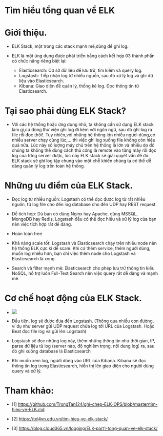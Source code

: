 # Tìm hiểu tổng quan về ELK

# Giới thiệu. 

- ELK Stack, một trong các stack mạnh mẽ,dùng để ghi log.

- ELK là một ứng dụng được phát triển bằng cách kết hợp 03 thành phần có chức năng riêng biệt lại: 

  + Elasticsearch: Cơ sở dữ liệu để lưu trữ, tìm kiếm và query log.
  + Logstash: Tiếp nhận log từ nhiều nguồn, sau đó xử lý log và ghi dữ liệu vào Elasticsearch.
  + Kibana: Giao diện để quản lý, thống kê log. Đọc thông tin từ Elasticsearch.
  
# Tại sao phải dùng ELK Stack?

- Với các hệ thống hoặc ứng dụng nhỏ, ta không cần sử dụng ELK stack làm gì,cứ dùng thư viện ghi log đi kèm với ngôn ngữ, sau đó ghi log ra file rồi đọc thôi!.
Tuy nhiên,với những hệ thông lớn nhiều người dùng,có nhiều server chạy cùng lúc,... thì việc ghi log xuống file không còn hiệu quả nữa. Lúc này số lượng máy chủ 
trên hệ thống là lớn và nhiều do đó chúng ta không thể dùng cách thủ công là remote vào từng máy rồi đọc log của từng server được, lúc này ELK stack sẽ giải 
quyết vấn đề đó. ELK stack sẽ ghi log tập chung vào một chỗ khiến chúng ta có thể dễ dàng quản lý log trên toàn hệ thống.

# Những ưu điểm của ELK Stack.

- Đọc log từ nhiều nguồn: Logstash có thể đọc được log từ rất nhiều nguồn, từ log file cho đến log database cho đến UDP hay REST request.

- Dễ tích hợp: Dù bạn có dùng Nginx hay Apache, dùng MSSQL, MongoDB hay Redis, Logstash đều có thể đọc hiểu và xử lý log của bạn nên việc tích hợp rất dễ dàng.

- Hoàn toàn free

- Khả năng scale tốt: Logstash và Elasticsearch chạy trên nhiều node nên hệ thống ELK cực kì dễ scale. Khi có thêm service, thêm người dùng, muốn log nhiều hơn, 
bạn chỉ việc thêm node cho Logstash và Elasticsearch là xong.

- Search và filter mạnh mẽ: Elasticsearch cho phép lưu trữ thông tin kiểu NoSQL, hỗ trợ luôn Full-Text Search nên việc query rất dễ dàng và mạnh mẽ.

# Cơ chế hoạt động của ELK Stack.

- ![]( /image/01.png)

- Đầu tiên, log sẽ được đưa đến Logstash. (Thông qua nhiều con đường, ví dụ như server gửi UDP request chứa log tới URL của Logstash. Hoặc Beat đọc file log 
và gửi lên Logstash)

- Logstash sẽ đọc những log này, thêm những thông tin như thời gian, IP, parse dữ liệu từ log (server nào, độ nghiêm trọng, nội dung log) ra, sau đó ghi xuống
 database là Elasticsearch
 
- Khi muốn xem log, người dùng vào URL của Kibana. Kibana sẽ đọc thông tin log trong Elasticsearch, hiển thị lên giao diện cho người dùng query và xử lý.

# Tham khảo:

- [1] https://github.com/TrongTan124/ghi-chep-ELK-OPS/blob/master/tim-hieu-ve-ELK.md


- [2] https://tel4vn.edu.vn/tim-hieu-ve-elk-stack/

- [3] https://blog.cloud365.vn/logging/ELK-part1-tong-quan-ve-elk-stack/ 
  
